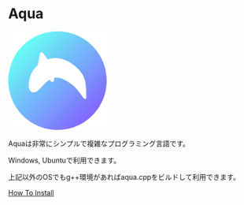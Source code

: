 # Aqua

<img src="https://github.com/e6nlaq/aqua/blob/main/image/aqua.png" width="200px"></img>

Aquaは非常にシンプルで複雑なプログラミング言語です。

Windows, Ubuntuで利用できます。

上記以外のOSでもg++環境があればaqua.cppをビルドして利用できます。

[How To Install](./INSTALL.md)
